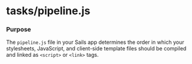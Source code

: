 # tasks/pipeline.js


### Purpose

The `pipeline.js` file in your Sails app determines the order in which your stylesheets,
JavaScript, and client-side template files should be compiled and linked as `<script>`
or `<link>` tags.


<docmeta name="displayName" value="pipeline.js">
